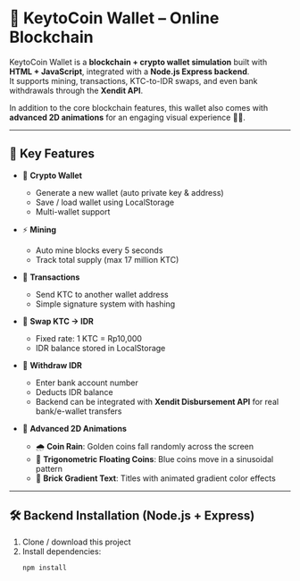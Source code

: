 # 🧱 KeytoCoin Wallet – Online Blockchain

KeytoCoin Wallet is a **blockchain + crypto wallet simulation** built with **HTML + JavaScript**, integrated with a **Node.js Express backend**.  
It supports mining, transactions, KTC-to-IDR swaps, and even bank withdrawals through the **Xendit API**.  

In addition to the core blockchain features, this wallet also comes with **advanced 2D animations** for an engaging visual experience 🎨✨.

---

## 🚀 Key Features

- 🔐 **Crypto Wallet**
  - Generate a new wallet (auto private key & address)
  - Save / load wallet using LocalStorage
  - Multi-wallet support

- ⚡ **Mining**
  - Auto mine blocks every 5 seconds
  - Track total supply (max 17 million KTC)

- 💸 **Transactions**
  - Send KTC to another wallet address
  - Simple signature system with hashing

- 🔄 **Swap KTC → IDR**
  - Fixed rate: 1 KTC = Rp10,000
  - IDR balance stored in LocalStorage

- 🏦 **Withdraw IDR**
  - Enter bank account number
  - Deducts IDR balance
  - Backend can be integrated with **Xendit Disbursement API** for real bank/e-wallet transfers

- 🎨 **Advanced 2D Animations**
  - 🌧️ **Coin Rain**: Golden coins fall randomly across the screen
  - 🔵 **Trigonometric Floating Coins**: Blue coins move in a sinusoidal pattern
  - 🧱 **Brick Gradient Text**: Titles with animated gradient color effects

---

## 🛠️ Backend Installation (Node.js + Express)

1. Clone / download this project  
2. Install dependencies:
   ```bash
   npm install
